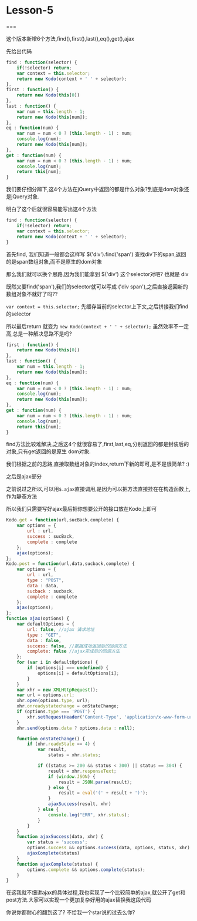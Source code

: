 # Lesson-5

===

这个版本新增6个方法,find(),first(),last(),eq(),get(),ajax

先给出代码

```javascript
find : function(selector) {
    if(!selector) return;
    var context = this.selector;
    return new Kodo(context + ' ' + selector);
},
first : function() {
    return new Kodo(this[0])
},
last : function() {
    var num = this.length - 1;
    return new Kodo(this[num]);
},
eq : function(num) {
    var num = num < 0 ? (this.length - 1) : num;
    console.log(num);
    return new Kodo(this[num]);
},
get : function(num) {
    var num = num < 0 ? (this.length - 1) : num;
    console.log(num);
    return this[num];
}
```

我们要仔细分辨下,这4个方法在jQuery中返回的都是什么对象?到底是dom对象还是jQuery对象.

明白了这个后就很容易能写出这4个方法

```javascript
find : function(selector) {
    if(!selector) return;
    var context = this.selector;
    return new Kodo(context + ' ' + selector);
}
```

首先find, 我们知道一般都会这样写 $('div').find('span') 查找div下的span,返回的是span数组对象,而不是原生的dom对象

那么我们就可以换个思路,因为我们能拿到 $('div') 这个selector对吧? 也就是 div

既然又要find('span'),我们的selector就可以写成  ('div span'),之后直接返回新的数组对象不就好了吗??

`var context = this.selector;` 先缓存当前的selector上下文,之后拼接我们find的selector

所以最后return 就变为  `new Kodo(context + ' ' + selector);` 虽然效率不一定高,总是一种解决思路不是吗?

```javascript
first : function() {
    return new Kodo(this[0])
},
last : function() {
    var num = this.length - 1;
    return new Kodo(this[num]);
},
eq : function(num) {
    var num = num < 0 ? (this.length - 1) : num;
    console.log(num);
    return new Kodo(this[num]);
},
get : function(num) {
    var num = num < 0 ? (this.length - 1) : num;
    console.log(num);
    return this[num];
}
```

find方法比较难解决,之后这4个就很容易了,first,last,eq,分别返回的都是封装后的对象,只有get返回的是原生 dom对象.

我们根据之前的思路,直接取数组对象的index,return下新的即可,是不是很简单? :)

之后是ajax部分

之前说过之所以,可以用`$.ajax`直接调用,是因为可以把方法直接挂在在构造函数上,作为静态方法

所以我们只需要写好ajax最后把你想要公开的接口放在Kodo上即可

```javascript
Kodo.get = function(url,sucBack,complete) {
    var options = {
        url : url,
        success : sucBack,
        complete : complete
    };
    ajax(options);
};
Kodo.post = function(url,data,sucback,complete) {
    var options = {
        url : url,
        type : "POST",
        data : data,
        sucback	: sucback,
        complete : complete
    };
    ajax(options);
};
function ajax(options) {
    var defaultOptions = {
        url: false, //ajax 请求地址
        type : "GET",
        data : false,
        success: false, //数据成功返回后的回调方法
        complete: false //ajax完成后的回调方法
    };
    for (var i in defaultOptions) {
        if (options[i] === undefined) {
            options[i] = defaultOptions[i];
        }
    }
    var xhr = new XMLHttpRequest();
    var url = options.url;
    xhr.open(options.type, url);
    xhr.onreadystatechange = onStateChange;
    if (options.type === 'POST') {
        xhr.setRequestHeader('Content-Type', 'application/x-www-form-urlencoded');
    }
    xhr.send(options.data ? options.data : null);

    function onStateChange() {
        if (xhr.readyState == 4) {
            var result,
                status = xhr.status;

            if ((status >= 200 && status < 300) || status == 304) {
                result = xhr.responseText;
                if (window.JSON) {
                    result = JSON.parse(result);
                } else {
                    result = eval('(' + result + ')');
                }
                ajaxSuccess(result, xhr)
            } else {
                console.log("ERR", xhr.status);
            }
        }
    }
    function ajaxSuccess(data, xhr) {
        var status = 'success';
        options.success && options.success(data, options, status, xhr)
        ajaxComplete(status)
    }
    function ajaxComplete(status) {
        options.complete && options.complete(status);
    }
}
```

在这我就不细讲ajax的具体过程,我也实现了一个比较简单的ajax,就公开了get和post方法.大家可以实现一个更加复杂好用的ajax替换我这段代码

你说你都耐心的翻到这了? 不给我一个star说的过去么你?

